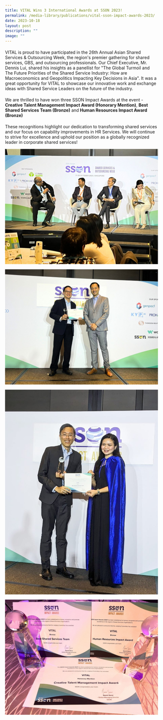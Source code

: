 ```yaml
---
title: VITAL Wins 3 International Awards at SSON 2023!
permalink: /media-library/publications/vital-sson-impact-awards-2023/
date: 2023-10-18
layout: post
description: ""
image: ""
---
```

<p style="font-size: 20px;color:#585858;text-align:justify;">

VITAL is proud to have participated in the 26th Annual Asian Shared Services &amp; Outsourcing Week, the region's premier gathering for shared services, GBS, and outsourcing professionals. Our Chief Executive, Mr. Dennis Lui, shared his insights as a panellist for "The Global Turmoil and The Future Priorities of the Shared Service Industry: How are Macroeconomics and Geopolitics Impacting Key Decisions in Asia". It was a great opportunity for VITAL to showcase our innovative work and exchange ideas with Shared Service Leaders on the future of the industry.

</p>

<p style="font-size: 20px;color:#585858;text-align:justify;">

We are thrilled to have won three&nbsp;SSON&nbsp;Impact Awards at the event - <b>Creative Talent Management Impact Award (Honorary Mention)</b>, <b>Best Shared Services Team (Bronze)</b> and<b> Human Resources Impact Award (Bronze) </b> 

</p><p style="font-size: 20px;color:#585858;text-align:justify;">

These recognitions highlight our dedication to transforming shared services and our focus on capability improvements in HR Services. We will continue to strive for excellence and uphold our position as a globally recognized leader in corporate shared services!  </p>

![](/images/media/sson-1.jpg)

![](/images/media/sson-2.jpg)

![](/images/media/sson-3.jpg)

![](/images/media/sson-4.jpg)